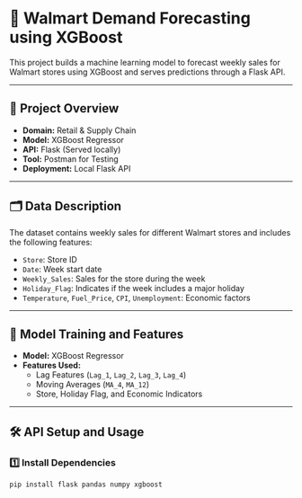 # 🛒 Walmart Demand Forecasting using XGBoost

This project builds a machine learning model to forecast weekly sales for Walmart stores using XGBoost and serves predictions through a Flask API.

---

## 📌 Project Overview
- **Domain:** Retail & Supply Chain  
- **Model:** XGBoost Regressor  
- **API:** Flask (Served locally)  
- **Tool:** Postman for Testing  
- **Deployment:** Local Flask API  

---

## 🗂 Data Description
The dataset contains weekly sales for different Walmart stores and includes the following features:
- `Store`: Store ID  
- `Date`: Week start date  
- `Weekly_Sales`: Sales for the store during the week  
- `Holiday_Flag`: Indicates if the week includes a major holiday  
- `Temperature`, `Fuel_Price`, `CPI`, `Unemployment`: Economic factors  

---

## 🚀 Model Training and Features
- **Model:** XGBoost Regressor  
- **Features Used:**
  - Lag Features (`Lag_1`, `Lag_2`, `Lag_3`, `Lag_4`)  
  - Moving Averages (`MA_4`, `MA_12`)  
  - Store, Holiday Flag, and Economic Indicators  

---

## 🛠️ API Setup and Usage
### **1️⃣ Install Dependencies**
```bash
pip install flask pandas numpy xgboost

